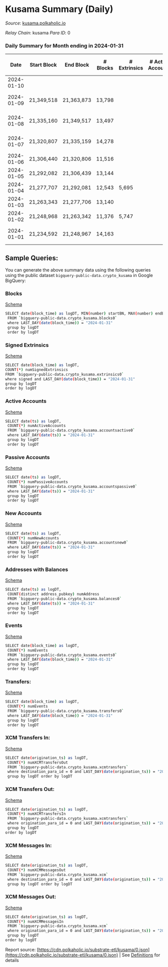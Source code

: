 # Kusama Summary (Daily)

_Source_: [kusama.polkaholic.io](https://kusama.polkaholic.io)

*Relay Chain*: kusama
*Para ID*: 0



### Daily Summary for Month ending in 2024-01-31


| Date    | Start Block | End Block | # Blocks | # Extrinsics | # Active Accounts | # Passive Accounts | # New Accounts | # Addresses | # Events  | # Transfers ($USD) | # XCM Transfers In ($USD) | # XCM Transfers Out ($USD) | # XCM In | # XCM Out | Issues |
|---------|-------------|-----------|----------|--------------|-------------------|--------------------|----------------|-------------|-----------|--------------------|---------------------------|----------------------------|----------|-----------|--------|
| 2024-01-10 |  |  |  |  |  |  |  |  |  |   |   |   |  |  |  |
| 2024-01-09 | 21,349,518 | 21,363,873 | 13,798 |  |  |  |  |  |  |   | 88 ($25,311.59) | 132 ($49,500.02) | 145 | 176 | 558 missing (3.89%) |
| 2024-01-08 | 21,335,160 | 21,349,517 | 13,497 |  |  |  |  |  |  |   | 129 ($59,495.21) | 184 ($44,043.80) | 214 | 264 | 861 missing (6.00%) |
| 2024-01-07 | 21,320,807 | 21,335,159 | 14,278 |  |  |  |  |  |  |   | 86 ($57,106.40) | 105 ($20,109.67) | 171 | 162 | 75 missing (0.52%) |
| 2024-01-06 | 21,306,440 | 21,320,806 | 11,516 |  |  |  |  |  |  |   | 104 ($49,068.05) | 94 ($30,538.55) | 165 | 158 |  |
| 2024-01-05 | 21,292,082 | 21,306,439 | 13,144 |  |  |  |  |  |  |   | 82 ($37,442.33) | 123 ($35,906.77) | 176 | 180 |  |
| 2024-01-04 | 21,277,707 | 21,292,081 | 12,543 | 5,695 |  |  |  | 306,252 | 657,197 | 3,583 ($3,629,045.20) | 123 ($338,220.46) | 164 ($101,621.70) | 263 | 260 |  |
| 2024-01-03 | 21,263,343 | 21,277,706 | 13,140 |  |  |  |  |  |  |   | 135 ($199,091.22) | 263 ($136,121.01) | 338 | 376 |  |
| 2024-01-02 | 21,248,968 | 21,263,342 | 11,376 | 5,747 |  |  |  | 306,025 | 641,944 | 1,843 ($5,710,862.00) | 73 ($44,810.54) | 124 ($9,603.31) | 185 | 170 |  |
| 2024-01-01 | 21,234,592 | 21,248,967 | 14,163 |  |  |  |  |  |  |   | 96 ($43,434.81) | 116 ($239,922.81) | 232 | 195 | 213 missing (1.48%) |

## Sample Queries:
You can generate the above summary data using the following queries using the public dataset `bigquery-public-data.crypto_kusama` in Google BigQuery:


### Blocks 

[Schema](https://github.com/colorfulnotion/substrate-etl/blob/main/schema/blocks.json)

```bash
SELECT date(block_time) as logDT, MIN(number) startBN, MAX(number) endBN, COUNT(*) numBlocks 
 FROM `bigquery-public-data.crypto_kusama.blocks0`  
 where LAST_DAY(date(block_time)) = "2024-01-31" 
 group by logDT 
 order by logDT
```

### Signed Extrinsics 

[Schema](https://github.com/colorfulnotion/substrate-etl/blob/main/schema/extrinsics.json)

```bash
SELECT date(block_time) as logDT, 
COUNT(*) numSignedExtrinsics 
FROM `bigquery-public-data.crypto_kusama.extrinsics0`  
where signed and LAST_DAY(date(block_time)) = "2024-01-31" 
group by logDT 
order by logDT
```

### Active Accounts 

[Schema](https://github.com/colorfulnotion/substrate-etl/blob/main/schema/accountsactive.json)

```bash
SELECT date(ts) as logDT, 
 COUNT(*) numActiveAccounts 
 FROM `bigquery-public-data.crypto_kusama.accountsactive0` 
 where LAST_DAY(date(ts)) = "2024-01-31" 
 group by logDT 
 order by logDT
```

### Passive Accounts 

[Schema](https://github.com/colorfulnotion/substrate-etl/blob/main/schema/accountspassive.json)

```bash
SELECT date(ts) as logDT, 
 COUNT(*) numPassiveAccounts 
 FROM `bigquery-public-data.crypto_kusama.accountspassive0` 
 where LAST_DAY(date(ts)) = "2024-01-31" 
 group by logDT 
 order by logDT
```

### New Accounts 

[Schema](https://github.com/colorfulnotion/substrate-etl/blob/main/schema/accountsnew.json)

```bash
SELECT date(ts) as logDT, 
 COUNT(*) numNewAccounts 
 FROM `bigquery-public-data.crypto_kusama.accountsnew0` 
 where LAST_DAY(date(ts)) = "2024-01-31" 
 group by logDT
 order by logDT
```

### Addresses with Balances 

[Schema](https://github.com/colorfulnotion/substrate-etl/blob/main/schema/balances.json)

```bash
SELECT date(ts) as logDT,
 COUNT(distinct address_pubkey) numAddress 
 FROM `bigquery-public-data.crypto_kusama.balances0` 
 where LAST_DAY(date(ts)) = "2024-01-31" 
 group by logDT 
 order by logDT
```

### Events 

[Schema](https://github.com/colorfulnotion/substrate-etl/blob/main/schema/events.json)

```bash
SELECT date(block_time) as logDT, 
 COUNT(*) numEvents 
 FROM `bigquery-public-data.crypto_kusama.events0` 
 where LAST_DAY(date(block_time)) = "2024-01-31" 
 group by logDT 
 order by logDT
```

### Transfers:

[Schema](https://github.com/colorfulnotion/substrate-etl/blob/main/schema/transfers.json)

```bash
SELECT date(block_time) as logDT, 
 COUNT(*) numEvents 
 FROM `bigquery-public-data.crypto_kusama.transfers0` 
 where LAST_DAY(date(block_time)) = "2024-01-31" 
 group by logDT 
 order by logDT
```

### XCM Transfers In: 

[Schema](https://github.com/colorfulnotion/substrate-etl/blob/main/schema/xcmtransfers.json)

```bash
SELECT date(origination_ts) as logDT, 
 COUNT(*) numXCMTransfersOut 
 FROM `bigquery-public-data.crypto_kusama.xcmtransfers` 
 where destination_para_id = 0 and LAST_DAY(date(origination_ts)) = "2024-01-31" 
 group by logDT order by logDT
```

### XCM Transfers Out: 

[Schema](https://github.com/colorfulnotion/substrate-etl/blob/main/schema/xcmtransfers.json)

```bash
SELECT date(origination_ts) as logDT, 
 COUNT(*) numXCMTransfersIn 
 FROM `bigquery-public-data.crypto_kusama.xcmtransfers` 
 where origination_para_id = 0 and LAST_DAY(date(origination_ts)) = "2024-01-31" 
 group by logDT 
order by logDT
```

### XCM Messages In: 

[Schema](https://github.com/colorfulnotion/substrate-etl/blob/main/schema/xcm.json)

```bash
SELECT date(origination_ts) as logDT, 
 COUNT(*) numXCMMessagesOut 
 FROM `bigquery-public-data.crypto_kusama.xcm` 
 where destination_para_id = 0 and LAST_DAY(date(origination_ts)) = "2024-01-31" 
 group by logDT order by logDT
```

### XCM Messages Out: 

[Schema](https://github.com/colorfulnotion/substrate-etl/blob/main/schema/xcm.json)

```bash
SELECT date(origination_ts) as logDT, 
 COUNT(*) numXCMMessagesIn 
 FROM `bigquery-public-data.crypto_kusama.xcm` 
 where origination_para_id = 0 and LAST_DAY(date(origination_ts)) = "2024-01-31" 
 group by logDT 
order by logDT
```


Report source: [https://cdn.polkaholic.io/substrate-etl/kusama/0.json](https://cdn.polkaholic.io/substrate-etl/kusama/0.json) | See [Definitions](/DEFINITIONS.md) for details
